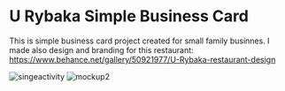 # U Rybaka Simple Business Card
This is simple business card project created for small family businnes.
I made also design and branding for this restaurant:
https://www.behance.net/gallery/50921977/U-Rybaka-restaurant-design

![singeactivity](https://cloud.githubusercontent.com/assets/10104155/24965116/6f75b35c-1fa3-11e7-838c-d84ec70cccca.gif)
![mockup2](https://cloud.githubusercontent.com/assets/10104155/24965130/7b377b4e-1fa3-11e7-9aaf-7ebac5b5bd8a.jpg)
